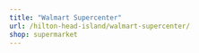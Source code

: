 ```yaml
---
title: "Walmart Supercenter"
url: /hilton-head-island/walmart-supercenter/
shop: supermarket
---
```

